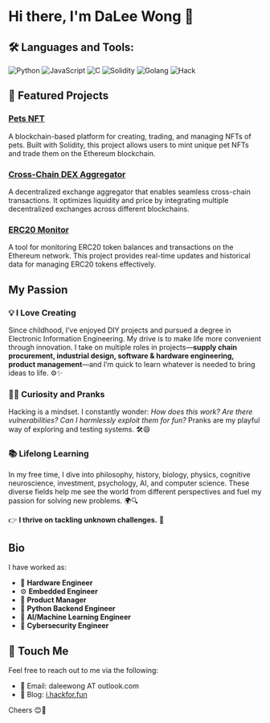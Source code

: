 # Hi there, I'm DaLee Wong 👋

## 🛠️ Languages and Tools:
![Python](https://img.shields.io/badge/-Python-3776AB?logo=python&logoColor=white&style=flat)
![JavaScript](https://img.shields.io/badge/-JavaScript-F7DF1E?logo=javascript&logoColor=black&style=flat)
![C](https://img.shields.io/badge/-C-A8B9CC?logo=c&logoColor=white&style=flat)
![Solidity](https://img.shields.io/badge/-Solidity-363636?logo=solidity&logoColor=white&style=flat)
![Golang](https://img.shields.io/badge/-Go-00ADD8?logo=go&logoColor=white&style=flat)
![Hack](https://img.shields.io/badge/-Hack-FF4F81?logo=hack&logoColor=white&style=flat)


## 🌟 Featured Projects
### [Pets NFT](https://github.com/daleedog/pets_NFT)
A blockchain-based platform for creating, trading, and managing NFTs of pets. Built with Solidity, this project allows users to mint unique pet NFTs and trade them on the Ethereum blockchain.

### [Cross-Chain DEX Aggregator](https://github.com/daleedog/Cross-Chain-DEX-Aggregator)
A decentralized exchange aggregator that enables seamless cross-chain transactions. It optimizes liquidity and price by integrating multiple decentralized exchanges across different blockchains.

### [ERC20 Monitor](https://github.com/daleedog/ERC20_monitor)
A tool for monitoring ERC20 token balances and transactions on the Ethereum network. This project provides real-time updates and historical data for managing ERC20 tokens effectively.

## My Passion

### 💡 **I Love Creating**
Since childhood, I’ve enjoyed DIY projects and pursued a degree in Electronic Information Engineering. My drive is to make life more convenient through innovation. I take on multiple roles in projects—**supply chain procurement, industrial design, software & hardware engineering, product management**—and I’m quick to learn whatever is needed to bring ideas to life. ⚙️✨

### 🕵️‍♂️ **Curiosity and Pranks**
Hacking is a mindset. I constantly wonder: *How does this work? Are there vulnerabilities? Can I harmlessly exploit them for fun?* Pranks are my playful way of exploring and testing systems. 🛠️😄

### 📚 **Lifelong Learning**
In my free time, I dive into philosophy, history, biology, physics, cognitive neuroscience, investment, psychology, AI, and computer science. These diverse fields help me see the world from different perspectives and fuel my passion for solving new problems. 🌍🔍

👉 **I thrive on tackling unknown challenges.** 🚀

## Bio

I have worked as:
- 🔧 **Hardware Engineer**
- ⚙️ **Embedded Engineer**
- 🎯 **Product Manager**
- 🐍 **Python Backend Engineer**
- 🤖 **AI/Machine Learning Engineer**
- 🔐 **Cybersecurity Engineer**

## 🔗 **Touch Me**

Feel free to reach out to me via the following:

- 📧 Email: daleewong  AT outlook.com
- 📝 Blog: [i.hackfor.fun](https://i.hackfor.fun)

Cheers 😊🎉




